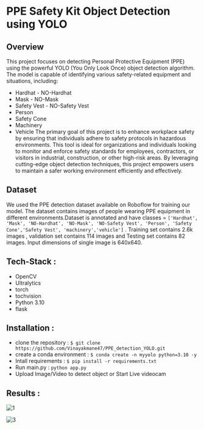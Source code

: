 # PPE Safety Kit Object Detection using YOLO


## Overview
This project focuses on detecting Personal Protective Equipment (PPE) using the powerful YOLO (You Only Look Once) object detection algorithm. The model is capable of identifying various safety-related equipment and situations, including:
* Hardhat - NO-Hardhat
* Mask - NO-Mask
* Safety Vest - NO-Safety Vest
* Person
* Safety Cone
* Machinery
* Vehicle
The primary goal of this project is to enhance workplace safety by ensuring that individuals adhere to safety protocols in hazardous environments. This tool is ideal for organizations and individuals looking to monitor and enforce safety standards for employees, contractors, or visitors in industrial, construction, or other high-risk areas. By leveraging cutting-edge object detection techniques, this project empowers users to maintain a safer working environment efficiently and effectively.


## Dataset
We used the PPE detection dataset available on Roboflow for training our model. The dataset contains images of people wearing PPE equipment in different environments.Dataset is annotated and have classes = `['Hardhat', 'Mask', 'NO-Hardhat', 'NO-Mask', 'NO-Safety Vest', 'Person', 'Safety Cone','Safety Vest', 'machinery','vehicle']` . Training set contains 2.6k images , validation set contains 114 images and Testing set contains 82 images. Input dimensions of single image is 640x640. 

## Tech-Stack  : 

- OpenCV 
- Ultralytics 
- torch 
- tochvision 
- Python 3.10
- flask


## Installation : 

- clone the repository : `$ git clone https://github.com/Vinayakmane47/PPE_detection_YOLO.git`
- create a conda environment : `$ conda create -n myyolo python=3.10 -y`
- Intall requirements : `$ pip install -r requirements.txt`
- Run main.py : `python app.py`
- Upload Image/Video to detect object or Start Live videocam 


## Results : 

![1](https://user-images.githubusercontent.com/103372852/233774695-ad3b800b-5d8e-4583-a395-e70ac86f2dda.PNG)

![3](https://user-images.githubusercontent.com/103372852/233774758-180186a2-8267-495b-8c04-0d43778299d2.PNG)




